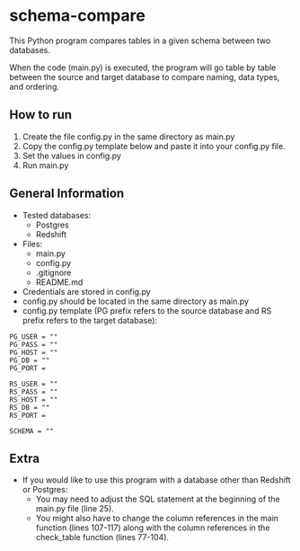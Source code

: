 # schema-compare
This Python program compares tables in a given schema between two databases. 

When the code (main.py) is executed, the program will go table by table between the source and target database to compare naming, data types, and ordering.
## How to run
1) Create the file config.py in the same directory as main.py
2) Copy the config.py template below and paste it into your config.py file.
3) Set the values in config.py
4) Run main.py
## General Information
- Tested databases:
  - Postgres
  - Redshift
- Files:
  - main.py
  - config.py
  - .gitignore
  - README.md
- Credentials are stored in config.py
- config.py should be located in the same directory as main.py
- config.py template (PG prefix refers to the source database and RS prefix refers to the target database):
````
PG_USER = ""
PG_PASS = ""
PG_HOST = ""
PG_DB = ""
PG_PORT = 

RS_USER = ""
RS_PASS = ""
RS_HOST = ""
RS_DB = ""
RS_PORT = 

SCHEMA = ""
````
## Extra
- If you would like to use this program with a database other than Redshift or Postgres:
  -  You may need to adjust the SQL statement at the beginning of the main.py file (line 25).
  -  You might also have to change the column references in the main function (lines 107-117) along with the column references in the check_table function (lines 77-104).

